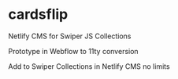 # cardsflip
Netlify CMS for Swiper JS Collections

Prototype in Webflow to 11ty conversion

Add to Swiper Collections in Netlify CMS no limits
